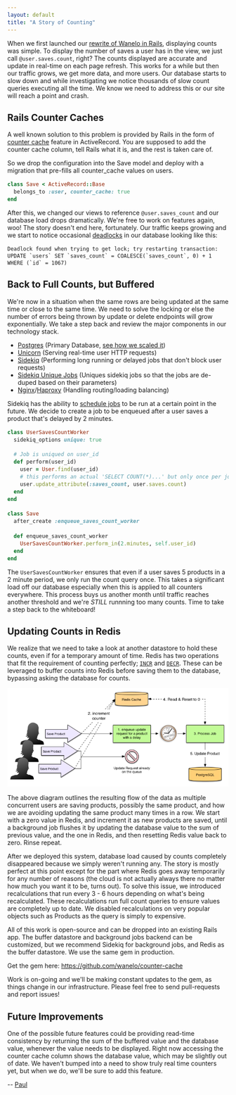 ```yaml
---
layout: default
title: "A Story of Counting"
---
```


When we first launched our [rewrite of Wanelo in Rails](http://building.wanelo.com/2012/09/14/the-big-switch-how-we-rebuilt-wanelo-from-scratch-and-lived-to-tell-about-it.html), 
displaying counts was simple. To display the number of saves a user has in the view, 
we just call ```@user.saves.count```, right? The counts displayed are accurate and 
update in real-time on each page refresh. This works for a while but then our traffic 
grows, we get more data, and more users. Our database starts to slow down and while 
investigating we notice thousands of slow count queries executing all the time. We 
know we need to address this or our site will reach a point and crash.

## Rails Counter Caches

A well known solution to this problem is provided by Rails in the form of [counter cache](http://railscasts.com/episodes/23-counter-cache-column) feature 
in ActiveRecord. You are supposed to add the counter cache column, tell Rails what it is, and 
the rest is taken care of. 

So we drop the configuration into the Save model and deploy with a migration that pre-fills
all counter_cache values on users.

```ruby
class Save < ActiveRecord::Base
  belongs_to :user, counter_cache: true
end
```

After this, we changed our views to reference ```@user.saves_count``` and our database load
drops dramatically. We're free to work on features again, woo! The story doesn't end here,
fortunately. Our traffic keeps growing and we start to notice occasional 
[deadlocks](http://www.postgresql.org/docs/9.1/static/explicit-locking.html#LOCKING-DEADLOCKS) in
our database looking like this:

```
Deadlock found when trying to get lock; try restarting transaction: 
UPDATE `users` SET `saves_count` = COALESCE(`saves_count`, 0) + 1 WHERE (`id` = 1067)
```

## Back to Full Counts, but Buffered

We're now in a situation when the same rows are being updated at the same time or close to the
same time. We need to solve the locking or else the number of errors being thrown by update or
delete endpoints will grow exponentially. We take a step back and review the major components
in our technology stack.

* [Postgres](http://postgresql.org) (Primary Database, [see how we scaled it](http://building.wanelo.com/2014/03/21/12step-program-for-scaling-web-applications-on-postgresql.html))
* [Unicorn](http://unicorn.bogomips.org/) (Serving real-time user HTTP requests)
* [Sidekiq](http://sidekiq.org/) (Performing long running or delayed jobs that don't block user requests)
* [Sidekiq Unique Jobs](https://github.com/mhenrixon/sidekiq-unique-jobs) (Uniques sidekiq jobs so that the jobs are de-duped based on their parameters)
* [Nginx](http://nginx.org/)/[Haproxy](http://www.haproxy.org/) (Handling routing/loading balancing)

Sidekiq has the ability to [schedule jobs](https://github.com/mperham/sidekiq/wiki/Scheduled-Jobs)
to be run at a certain point in the future. We decide to create a job to be enqueued after a user
saves a product that's delayed by 2 minutes.

```ruby
class UserSavesCountWorker
  sidekiq_options unique: true

  # Job is uniqued on user_id
  def perform(user_id)
    user = User.find(user_id)
    # this performs an actual 'SELECT COUNT(*)...' but only once per job
    user.update_attribute(:saves_count, user.saves.count)
  end
end

class Save
  after_create :enqueue_saves_count_worker

  def enqueue_saves_count_worker
    UserSavesCountWorker.perform_in(2.minutes, self.user_id)
  end
end
```

The ```UserSavesCountWorker``` ensures that even if a user saves 5 products in a 2 minute period, 
we only run the count query once. This takes a significant load off our database especially when
this is applied to all counters everywhere. This process buys us another month until traffic reaches
another threshold and we're *STILL* runnning too many counts. Time to take a step back to the whiteboard!

## Updating Counts in Redis

We realize that we need to take a look at another datastore to hold these counts, even if for a
temporary amount of time. Redis has two operations that fit the requirement of counting perfectly;
[```INCR```](http://redis.io/commands/incr) and [```DECR```](http://redis.io/commands/decr). These
can be leveraged to buffer counts into Redis before saving them to the database, bypassing asking
the database for counts.

![Awesome Counter Cache Graph Thing](/assets/counter-cache-flow.png)

The above diagram outlines the resulting flow of the data as multiple concurrent users are saving
products, possibly the same product, and how we are avoiding updating the same product many times
in a row. We start with a zero value in Redis, and increment it as new products are saved, until a 
background job flushes it by updating the database value to the sum of previous value, and the one in Redis, 
and then resetting Redis value back to zero. Rinse repeat.

After we deployed this system, database load caused by counts completely disappeared because we
simply weren't running any. The story is mostly perfect at this point except for the part where 
Redis goes away temporarily for any number of reasons (the cloud is not actually always there no 
matter how much you want it to be, turns out). To solve this issue, we introduced recalculations
that run every 3 - 6 hours depending on what's being recalculated. These recalculations run full
count queries to ensure values are completely up to date. We disabled recalculations on very popular
objects such as Products as the query is simply to expensive.

All of this work is open-source and can be dropped into an existing Rails app. The buffer datastore
and background jobs backend can be customized, but we recommend Sidekiq for background jobs, and Redis 
as the buffer datastore. We use the same gem in production.

Get the gem here: https://github.com/wanelo/counter-cache

Work is on-going and we'll be making constant updates to the gem, as things change in our infrastructure.
Please feel free to send pull-requests and report issues!

## Future Improvements

One of the possible future features could be providing read-time consistency by returning the sum 
of the buffered value and the database value, whenever the value needs to be displayed. Right now
accessing the counter cache column shows the database value, which may be slightly out of date. We haven't
bumped into a need to show truly real time counters yet, but when we do, we'll be sure to add this feature.

-- [Paul](http://wanelo.com/paul)
